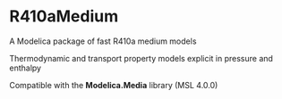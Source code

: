 # R410aMedium
A Modelica package of fast R410a medium models

Thermodynamic and transport property models explicit in pressure and enthalpy

Compatible with the **Modelica.Media** library (MSL 4.0.0)
